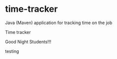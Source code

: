 # time-tracker
Java (Maven) application for tracking time on the job

Time tracker

Good Night Students!!!

testing
